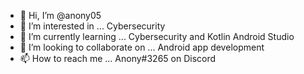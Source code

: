 - 👋 Hi, I’m @anony05
- 👀 I’m interested in ... Cybersecurity
- 🌱 I’m currently learning ... Cybersecurity and Kotlin Android Studio
- 💞️ I’m looking to collaborate on ... Android app development
- 📫 How to reach me ... Anony#3265 on Discord
